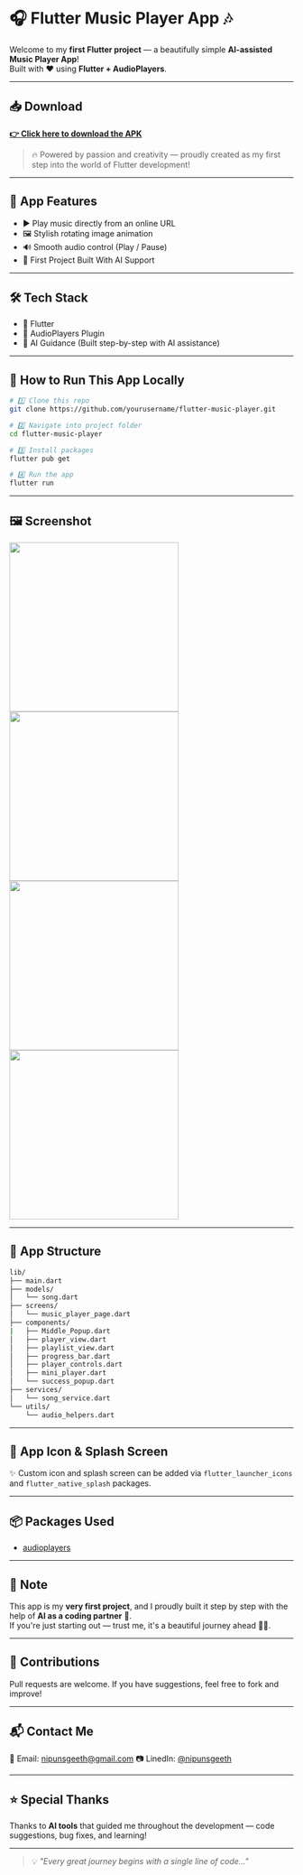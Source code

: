 # 🎧 Flutter Music Player App 🎶

Welcome to my **first Flutter project** — a beautifully simple **AI-assisted Music Player App**!  
Built with ❤️ using **Flutter + AudioPlayers**.

---

## 📥 Download
**[👉 Click here to download the APK](https://github.com/NipunSGeeTH/Android-apk-Flutter-music-player/releases/download/v1.0.0/app-release.apk)**

> 🔥 Powered by passion and creativity — proudly created as my first step into the world of Flutter development!

---

## 📱 App Features
- ▶️ Play music directly from an online URL
- 🖼️ Stylish rotating image animation
- 🔊 Smooth audio control (Play / Pause)
- 🤖 First Project Built With AI Support

---

## 🛠️ Tech Stack
- 💙 Flutter
- 🎵 AudioPlayers Plugin
- 🧠 AI Guidance (Built step-by-step with AI assistance)

---

## 📂 How to Run This App Locally

```bash
# 1️⃣ Clone this repo
git clone https://github.com/yourusername/flutter-music-player.git

# 2️⃣ Navigate into project folder
cd flutter-music-player

# 3️⃣ Install packages
flutter pub get

# 4️⃣ Run the app
flutter run
```

---

## 🖼️ Screenshot


<img src="https://github.com/user-attachments/assets/e24ee007-ee44-4294-b89f-3325ef34ed73" width="300"/>
<img src="https://github.com/user-attachments/assets/4e9623c9-6180-43b8-9c40-59431aa23c03" width="300"/>
<img src="https://github.com/user-attachments/assets/d7258caf-21af-49ec-a078-b428f3ec7a45" width="300"/>
<img src="https://github.com/user-attachments/assets/d3eaecdf-19ce-4cc7-b64f-3bbd8937e98a" width="300"/>


---

## 📁 App Structure
```bash
lib/
├── main.dart
├── models/
│   └── song.dart
├── screens/
│   └── music_player_page.dart
├── components/
|   ├── Middle_Popup.dart
│   ├── player_view.dart
│   ├── playlist_view.dart
│   ├── progress_bar.dart
│   ├── player_controls.dart
│   ├── mini_player.dart
│   └── success_popup.dart  
├── services/
│   └── song_service.dart
└── utils/
    └── audio_helpers.dart
```

---

## 📸 App Icon & Splash Screen
✨ Custom icon and splash screen can be added via `flutter_launcher_icons` and `flutter_native_splash` packages.

---

## 📦 Packages Used
- [audioplayers](https://pub.dev/packages/audioplayers)

---

## 📢 Note
This app is my **very first project**, and I proudly built it step by step with the help of **AI as a coding partner** 🤖.  
If you're just starting out — trust me, it's a beautiful journey ahead 🚀💜.

---

## 🤝 Contributions
Pull requests are welcome. If you have suggestions, feel free to fork and improve!

---

## 📬 Contact Me
📧 Email: nipunsgeeth@gmail.com 
📷 LinedIn: [@nipunsgeeth](https://linked.in/nipunsgeeth)

---

## ⭐ Special Thanks
Thanks to **AI tools** that guided me throughout the development — code suggestions, bug fixes, and learning!

---

> 💡 *"Every great journey begins with a single line of code..."*
